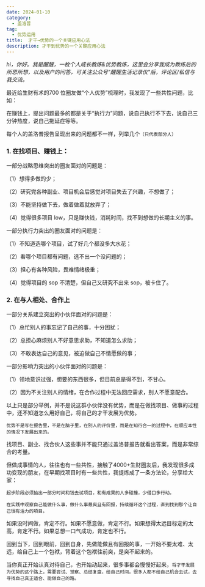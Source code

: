 ```yaml
---
date: 2024-01-10
category:
  - 盖洛普
tag:
  - 优势运用
title:  才干→优势的一个关键应用心法
description: 才干到优势的一个关键应用心法
---
```


*hi，你好。我是醒醒，一枚个人成长教练&优势教练，这里会分享我成为教练后的所思所想，以及用户的问答，可关注公众号"醒醒生活记录仪"后，评论区/私信与我交流。*

最近给生财有术的700 位圈友做“个人优势”梳理时，我发现了一些共性问题，比如：

在赚钱上，提出问题最多的都是关于“执行力”问题，说自己执行不下去，说自己三分钟热度，说自己拖延症等等。

每个人的盖洛普报告呈现出来的问题都不一样，列举几个`（只代表部分人）`

### 1. 在找项目、赚钱上：

一部分战略思维突出的圈友面对的问题是：

（1）想得多做的少；

（2）研究完各种副业、项目机会后感觉对项目失去了兴趣，不想做了；

（3）不能坚持做下去，做着做着就放弃了；

（4）觉得很多项目 low，只是赚快钱，消耗时间，找不到想做的长期主义的事。

一部分执行力突出的圈友面对的问题是：

（1）不知道选哪个项目，试了好几个都没多大水花；

（2）看哪个项目都有问题，选不出一个没问题的；

（3）担心有各种风险，畏难情绪极重；

（4）觉得项目的 sop 不清楚，但自己又研究不出来 sop，被卡住了。

### 2. 在与人相处、合作上

一部分关系建立突出的小伙伴面对的问题是：

（1）总忙别人的事忘记了自己的事，十分困扰；

（2）总担心麻烦别人不好意思求助，不知道怎么求助；

（3）不敢表达自己的意见，被迫做自己不情愿做的事；

一部分影响力突出的小伙伴面对的问题是：

（1）领地意识过强，想要的东西很多，但目前总是得不到，不甘心。

（2）因为不关注别人的情绪，在合作过程中无法回应需求，别人不愿意配合。

以上只是部分举例，并不是说这群小伙伴没有优势，而是在做找项目、做事的过程中，还不知道怎么用好自己，将自己的才干发展为优势。

`优势不是写在报告里，不是在脑子里，在别人的评价里，而是在知行合一的过程中，在顺应本性的情况下发展出来的。`

找项目、副业、找合伙人这些事并不能只通过盖洛普报告就看出答案，而是非常综合的考量。

但做成事情的人，往往也有一些共性，接触了4000+生财圈友后，我发现很多成功变现的朋友，在早期找项目时有一些共性，我提炼成了一条方法论，分享给大家：

`起步阶段必须抽出一部分时间和钱去试项目，和有成果的人多碰撞，少借口多行动。`

`在实践中观察自己能做什么事，做什么事最爽且有回报，持续循环这个过程，直到找到那个让自己很有活力的项目。`

如果没时间做，肯定不行。如果不愿意做，肯定不行。如果想得太远目标定的太高，肯定不行。如果总想一口气成功，肯定也不行。

回到当下，回到眼前，回到自身，先做能做且有回报的事，一开始不要太难、太远，给自己上一个包袱，背着这个包袱往前突，是突不起来的。

当你真正开始认真对待自己，也开始动起来，很多事都会慢慢好起来，`将才干发展为优势的这个路上，需要尝试、觉察、总结复盘，给自己时间，很多人都不给自己机会去试，去寻找自己真正适合、能做自己的路。`
